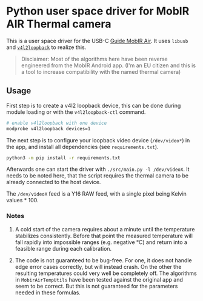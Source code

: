 # Python user space driver for MobIR AIR Thermal camera

This is a user space driver for the USB-C [Guide MobIR Air][mobirair-product-page].
It uses `libusb` and [`v4l2loopback`][v4l2loopback] to realize this.

> Disclaimer: Most of the algorithms here have been reverse engineered from
> the MobIR Android app. (I'm an EU citizen and this is a tool to increase
> compatibility with the named thermal camera)


## Usage

First step is to create a v4l2 loopback device, this can be done during module
loading or with the `v4l2loopback-ctl` command.

```bash
# enable v4l2loopback with one device
modprobe v4l2loopback devices=1
```

The next step is to configure your loopback video device (`/dev/video*`) in the app,
and install all dependencies (see `requirements.txt`).

```bash
python3 -m pip install -r requirements.txt
```

Afterwards one can start the driver with `./src/main.py -l /dev/videoX`. It needs to be 
noted here, that the script requires the thermal camera to be already connected to the 
host device.

The `/dev/videoX` feed is a Y16 RAW feed, with a single pixel being Kelvin values *
100.


### Notes

1. A cold start of the camera requires about a minute until the temperature stabilizes
   consistently. Before that point the measured temperature will fall rapidly into
   impossible ranges (e.g. negative °C) and return into a feasible range during each
   calibration.

2. The code is not guaranteed to be bug-free. For one, it does not handle edge error 
   cases correctly, but will instead crash. On the other the resulting temperatures
   could very well be completely off. The algorithms in `MobirAirTempUtils` have been
   tested against the original app and seem to be correct. But this is not guaranteed
   for the parameters needed in these formulas.

[mobirair-product-page]: https://www.guideir.com/products/mobileaccessories/mobirair/data_300.html
[v4l2loopback]: https://github.com/umlaeute/v4l2loopback
